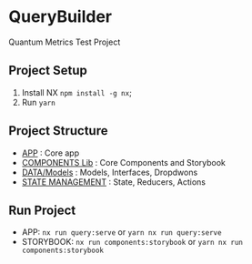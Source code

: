 

# QueryBuilder

Quantum Metrics Test Project

## Project Setup

1. Install NX `npm install -g nx`;
2. Run `yarn`

## Project Structure

- [APP](https://github.com/calderUXD/query-builder/tree/main/apps/query) : Core app
- [COMPONENTS Lib](https://github.com/calderUXD/query-builder/tree/main/libs/components) : Core Components and Storybook
- [DATA/Models](https://github.com/calderUXD/query-builder/tree/main/libs/data) : Models, Interfaces, Dropdwons
- [STATE MANAGEMENT](https://github.com/calderUXD/query-builder/tree/main/libs/state) : State, Reducers, Actions

## Run Project

- APP: `nx run query:serve` or `yarn nx run query:serve`
- STORYBOOK: `nx run components:storybook` or `yarn nx run components:storybook`

